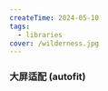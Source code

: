 ```yaml
---
createTime: 2024-05-10
tags:
  - libraries
cover: /wilderness.jpg
---
```


<script setup>
import LinkPreview from '../../.vitepress/theme/components/LinkPreview.vue';

</script>

### 大屏适配 (autofit)

<LinkPreview url="https://www.npmjs.com/package/autofit.js" />



